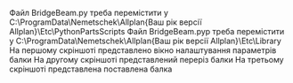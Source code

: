 Файл BridgeBeam.py треба перемістити у C:\ProgramData\Nemetschek\Allplan\{Ваш рік версії Allplan}\Etc\PythonPartsScripts
Файл BridgeBeam.pyp треба перемістити у C:\ProgramData\Nemetschek\Allplan\{Ваш рік версії Allplan}\Etc\Library
На першому скріншоті представлено вікно налаштування параметрів балки
На другому скріншоті представлений переріз балки
На третьому скріншоті представлена поставлена балка
